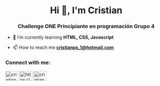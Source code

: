 <h1 align="center">Hi 👋, I'm Cristian</h1>
<h3 align="center">Challenge ONE Principiante en programación Grupo 4</h3>

- 🌱 I’m currently learning **HTML, CSS, Javascript**

- 📫 How to reach me **cristianps_1@hotmail.com**

<h3 align="left">Connect with me:</h3>
<p align="left">
<a href="https://twitter.com/cristianps1988" target="blank"><img align="center" src="https://raw.githubusercontent.com/rahuldkjain/github-profile-readme-generator/master/src/images/icons/Social/twitter.svg" alt="cristianps1988" height="30" width="40" /></a>
<a href="https://linkedin.com/in/https://www.linkedin.com/in/cristianps1988/" target="blank"><img align="center" src="https://raw.githubusercontent.com/rahuldkjain/github-profile-readme-generator/master/src/images/icons/Social/linked-in-alt.svg" alt="https://www.linkedin.com/in/cristianps1988/" height="30" width="40" /></a>
<a href="https://www.hackerrank.com/cristianps_1" target="blank"><img align="center" src="https://raw.githubusercontent.com/rahuldkjain/github-profile-readme-generator/master/src/images/icons/Social/hackerrank.svg" alt="cristianps_1" height="30" width="40" /></a>
</p>
